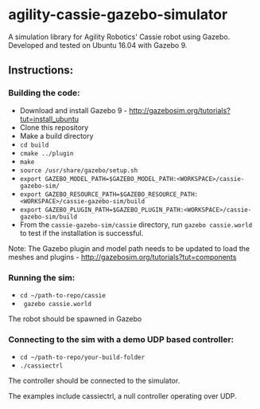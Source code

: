 # agility-cassie-gazebo-simulator

A simulation library for Agility Robotics' Cassie robot using Gazebo.
Developed and tested on Ubuntu 16.04 with Gazebo 9.

## Instructions:

### Building the code:
* Download and install Gazebo 9 - http://gazebosim.org/tutorials?tut=install_ubuntu
* Clone this repository
* Make a build directory
* `cd build`
* `cmake ../plugin`
* `make`
* `source /usr/share/gazebo/setup.sh` 
* `export GAZEBO_MODEL_PATH=$GAZEBO_MODEL_PATH:<WORKSPACE>/cassie-gazebo-sim/`
* `export GAZEBO_RESOURCE_PATH=$GAZEBO_RESOURCE_PATH:<WORKSPACE>/cassie-gazebo-sim/build`
* `export GAZEBO_PLUGIN_PATH=$GAZEBO_PLUGIN_PATH:<WORKSPACE>/cassie-gazebo-sim/build`
* From the `cassie-gazebo-sim/cassie` directory, run `gazebo cassie.world` to test if the installation is successful. 

Note: The Gazebo plugin and model path needs to be updated to load the meshes and plugins - http://gazebosim.org/tutorials?tut=components

### Running the sim:
* `cd ~/path-to-repo/cassie`
* ` gazebo cassie.world`

The robot should be spawned in Gazebo

### Connecting to the sim with a demo UDP based controller:
* `cd ~/path-to-repo/your-build-folder`
* `./cassiectrl`

The controller should be connected to the simulator.

The examples include cassiectrl, a null controller operating over UDP.
